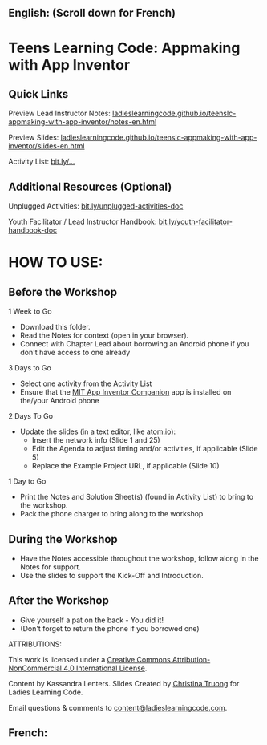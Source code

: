 ## English: (Scroll down for French)

# Teens Learning Code: Appmaking with App Inventor

## Quick Links

Preview Lead Instructor Notes: <a href="https://ladieslearningcode.github.io/teenslc-appmaking=with=app-inventor/notes-en.html">ladieslearningcode.github.io/teenslc-appmaking-with-app-inventor/notes-en.html</a>

Preview Slides: <a href="https://ladieslearningcode.github.io/teenslc-appmaking-with=app-inventor/slides-en.html">ladieslearningcode.github.io/teenslc-appmaking-with-app-inventor/slides-en.html</a>

Activity List: <a href="http://bit.ly/scratch-activity-list">bit.ly/...</a> <!--replace-->

## Additional Resources (Optional)

Unplugged Activities: <a href="http://bit.ly/unplugged-activities-doc">bit.ly/unplugged-activities-doc</a>

Youth Facilitator / Lead Instructor Handbook: <a href="http://bit.ly/youth-facilitator-handbook-doc">bit.ly/youth-facilitator-handbook-doc</a>


# HOW TO USE:
## Before the Workshop
1 Week to Go

* Download this folder.
* Read the Notes for context (open in your browser).
* Connect with Chapter Lead about borrowing an Android phone if you don't have access to one already

3 Days to Go

* Select one activity from the Activity List
* Ensure that the <a href="https://play.google.com/store/apps/details?id=edu.mit.appinventor.aicompanion3&hl=en">MIT App Inventor Companion</a> app is installed on the/your Android phone

2 Days To Go

* Update the slides (in a text editor, like <a href="https://atom.io/">atom.io</a>):
  * Insert the network info (Slide 1 and 25)
  * Edit the Agenda to adjust timing and/or activities, if applicable (Slide 5)
  * Replace the Example Project URL, if applicable (Slide 10)

1 Day to Go

* Print the Notes and Solution Sheet(s) (found in Activity List) to bring to the workshop.
* Pack the phone charger to bring along to the workshop

## During the Workshop
* Have the Notes accessible throughout the workshop, follow along in the Notes for support.
* Use the slides to support the Kick-Off and Introduction.

## After the Workshop
* Give yourself a pat on the back - You did it!
* (Don't forget to return the phone if you borrowed one)


ATTRIBUTIONS:

This work is licensed under a <a rel="license" href="http://creativecommons.org/licenses/by-nc/4.0/">Creative Commons Attribution-NonCommercial 4.0 International License</a>.

Content by Kassandra Lenters. Slides Created by [Christina Truong](http://twitter.com/christinatruong) for Ladies Learning Code.

Email questions & comments to <content@ladieslearningcode.com>.


## French:
